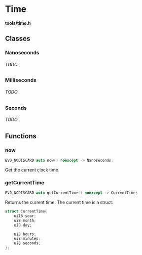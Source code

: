 # Time
#### tools/time.h


## Classes

### Nanoseconds
###### TODO

### Milliseconds
###### TODO

### Seconds
###### TODO


## Functions

### now
```C++
EVO_NODISCARD auto now() noexcept -> Nanoseconds;
```
Get the current clock time.



### getCurrentTime
```C++
EVO_NODISCARD auto getCurrentTime() noexcept -> CurrentTime;
```
Returns the current time. The current time is a struct:

```C++
struct CurrentTime{
	ui16 year;
	ui8 month;
	ui8 day;

	ui8 hours;
	ui8 minutes;
	ui8 seconds;
};
```